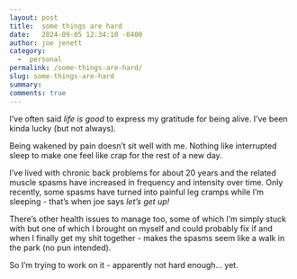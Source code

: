 ```yaml
---
layout: post
title:  some things are hard
date:   2024-09-05 12:34:10 -0400
author: joe jenett
category:
  -  personal
permalink: /some-things-are-hard/
slug: some-things-are-hard
summary: 
comments: true
---
```

I’ve often said *life is good* to express my gratitude for being alive. I’ve been kinda lucky (but not always). 

Being wakened by pain doesn’t sit well with me. Nothing like interrupted sleep to make one feel like crap for the rest of a new day.

I’ve lived with chronic back problems for about 20 years and the related muscle spasms have increased in frequency and intensity over time. Only recently, some spasms have turned into painful leg cramps while I’m sleeping - that’s when joe says *let’s get up!*

There’s other health issues to manage too, some of which I’m simply stuck with but one of which I brought on myself and could probably fix if and when I finally get my shit together - makes the spasms seem like a walk in the park (no pun intended).

So I’m trying to work on it - apparently not hard enough... yet.






<a href="https://brid.gy/publish/mastodon"></a>